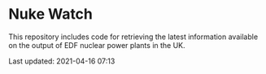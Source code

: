 # Nuke Watch

This repository includes code for retrieving the latest information available on the output of EDF nuclear power plants in the UK.

Last updated: 2021-04-16 07:13